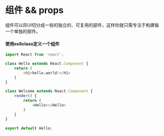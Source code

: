 # 组件 && props

组件可以将UI切分成一些的独立的、可复用的部件，这样你就只需专注于构建每一个单独的部件。

#### 使用es6class定义一个组件

```js
import React from 'react';

class Hello extends React.Component {
    return (
        <h1>hello,world!</h1>
    )
}

class Welcome extends React.Component {
    render() {
        return (
            <Hello></Hello> 
        )
    }
}

export default Hello;
```